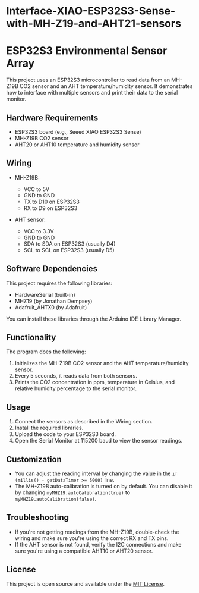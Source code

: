 # Interface-XIAO-ESP32S3-Sense-with-MH-Z19-and-AHT21-sensors

# ESP32S3 Environmental Sensor Array

This project uses an ESP32S3 microcontroller to read data from an MH-Z19B CO2 sensor and an AHT temperature/humidity sensor. It demonstrates how to interface with multiple sensors and print their data to the serial monitor.

## Hardware Requirements

- ESP32S3 board (e.g., Seeed XIAO ESP32S3 Sense)
- MH-Z19B CO2 sensor
- AHT20 or AHT10 temperature and humidity sensor

## Wiring

- MH-Z19B:
  - VCC to 5V
  - GND to GND
  - TX to D10 on ESP32S3
  - RX to D9 on ESP32S3

- AHT sensor:
  - VCC to 3.3V
  - GND to GND
  - SDA to SDA on ESP32S3 (usually D4)
  - SCL to SCL on ESP32S3 (usually D5)

## Software Dependencies

This project requires the following libraries:

- HardwareSerial (built-in)
- MHZ19 (by Jonathan Dempsey)
- Adafruit_AHTX0 (by Adafruit)

You can install these libraries through the Arduino IDE Library Manager.

## Functionality

The program does the following:

1. Initializes the MH-Z19B CO2 sensor and the AHT temperature/humidity sensor.
2. Every 5 seconds, it reads data from both sensors.
3. Prints the CO2 concentration in ppm, temperature in Celsius, and relative humidity percentage to the serial monitor.

## Usage

1. Connect the sensors as described in the Wiring section.
2. Install the required libraries.
3. Upload the code to your ESP32S3 board.
4. Open the Serial Monitor at 115200 baud to view the sensor readings.

## Customization

- You can adjust the reading interval by changing the value in the `if (millis() - getDataTimer >= 5000)` line.
- The MH-Z19B auto-calibration is turned on by default. You can disable it by changing `myMHZ19.autoCalibration(true)` to `myMHZ19.autoCalibration(false)`.

## Troubleshooting

- If you're not getting readings from the MH-Z19B, double-check the wiring and make sure you're using the correct RX and TX pins.
- If the AHT sensor is not found, verify the I2C connections and make sure you're using a compatible AHT10 or AHT20 sensor.

## License

This project is open source and available under the [MIT License](LICENSE).
